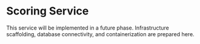 # Scoring Service

This service will be implemented in a future phase. Infrastructure scaffolding, database connectivity, and containerization are prepared here.
